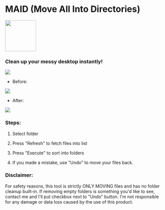 # MAID (Move All Into Directories)
<img src=https://user-images.githubusercontent.com/30508711/210898072-91493ebf-1402-40d9-b1aa-7a545e61c2a0.png width="100">

### Clean up your messy desktop instantly!

<img src=https://user-images.githubusercontent.com/30508711/210896114-7c86140c-c2cc-467b-b1e0-fdc20ec4a848.jpg>

- Before:

<img src=https://user-images.githubusercontent.com/30508711/210896267-ca8a163f-c68d-4acd-b879-54d165a79bab.jpg>

- After:

<img src=https://user-images.githubusercontent.com/30508711/210896273-cdaa89c6-0ae0-4b77-a217-e5cdc1a17c32.jpg>



### Steps:

1. Select folder

2. Press "Refresh" to fetch files into list

3. Press "Execute" to sort into folders

4. If you made a mistake, use "Undo" to move your files back.


### Disclaimer:
For safety reasons, this tool is strictly ONLY MOVING files and has no folder cleanup built-in. If removing empty folders is something you'd like to see, contact me and I'll put checkbox next to "Undo" button.
I'm not responsible for any damage or data loss caused by the use of this product.
